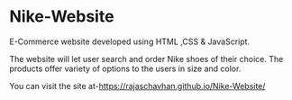 # Nike-Website
E-Commerce website developed using HTML ,CSS &amp; JavaScript.

 The website will let user search and order Nike shoes of their choice. The products
 offer variety of options to the users in size and color.

You can visit the site at-https://rajaschavhan.github.io/Nike-Website/
